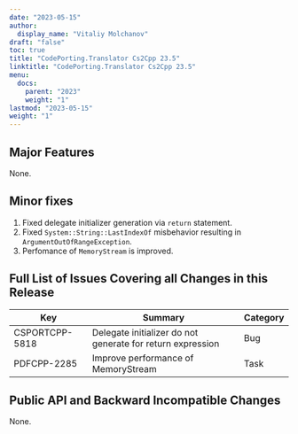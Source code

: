 ```yaml
---
date: "2023-05-15"
author:
  display_name: "Vitaliy Molchanov"
draft: "false"
toc: true
title: "CodePorting.Translator Cs2Cpp 23.5"
linktitle: "CodePorting.Translator Cs2Cpp 23.5"
menu:
  docs:
    parent: "2023"
    weight: "1"
lastmod: "2023-05-15"
weight: "1"
---
```


## Major Features ##

None.

## Minor fixes ##

1. Fixed delegate initializer generation via `return` statement.
1. Fixed `System::String::LastIndexOf` misbehavior resulting in `ArgumentOutOfRangeException`.
1. Perfomance of `MemoryStream` is improved.

## Full List of Issues Covering all Changes in this Release ##

| Key | Summary | Category |
| --- | --- | --- |
| CSPORTCPP-5818 | Delegate initializer do not generate for return expression | Bug  |
| PDFCPP-2285 | Improve performance of MemoryStream | Task |

## Public API and Backward Incompatible Changes ##

None.
